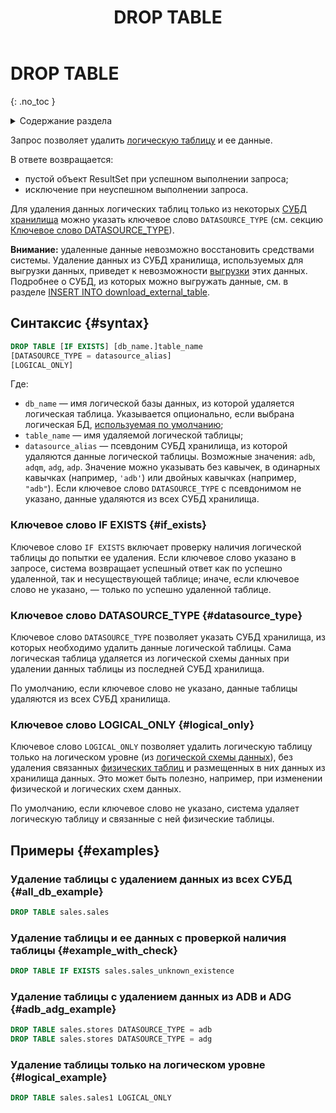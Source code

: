﻿---
layout: default
title: DROP TABLE
nav_order: 19
parent: Запросы SQL+
grand_parent: Справочная информация
has_children: false
has_toc: false
---

# DROP TABLE
{: .no_toc }

<details markdown="block">
  <summary>
    Содержание раздела
  </summary>
  {: .text-delta }
1. TOC
{:toc}
</details>

Запрос позволяет удалить [логическую таблицу](../../../overview/main_concepts/logical_table/logical_table.md) 
и ее данные. 

В ответе возвращается:
*   пустой объект ResultSet при успешном выполнении запроса;
*   исключение при неуспешном выполнении запроса.

Для удаления данных логических таблиц только из некоторых [СУБД](../../../introduction/supported_DBMS/supported_DBMS.md)
[хранилища](../../../overview/main_concepts/data_storage/data_storage.md) можно указать
ключевое слово `DATASOURCE_TYPE` (см. секцию [Ключевое слово DATASOURCE_TYPE](#datasource_type)).

**Внимание:** удаленные данные невозможно восстановить средствами системы. Удаление данных из СУБД хранилища, 
используемых для выгрузки данных, приведет к невозможности [выгрузки](../../../working_with_system/data_download/data_download.md) 
этих данных. Подробнее о СУБД, из которых можно выгружать данные, см. в разделе 
[INSERT INTO download_external_table](../INSERT_INTO_download_external_table/INSERT_INTO_download_external_table.md).

## Синтаксис {#syntax}

```sql
DROP TABLE [IF EXISTS] [db_name.]table_name
[DATASOURCE_TYPE = datasource_alias]
[LOGICAL_ONLY]
```

Где: 
*   `db_name` — имя логической базы данных, из которой удаляется логическая таблица. Указывается 
    опционально, если выбрана логическая БД, [используемая по умолчанию](../../../working_with_system/other_features/default_db_set-up/default_db_set-up.md);
*   `table_name` — имя удаляемой логической таблицы;
*   `datasource_alias` — псевдоним СУБД хранилища, из которой удаляются данные логической таблицы. 
    Возможные значения: `adb`, `adqm`, `adg`, `adp`. Значение можно указывать без кавычек, в одинарных кавычках 
    (например, `'adb'`) или двойных кавычках (например, `"adb"`). Если ключевое слово `DATASOURCE_TYPE` 
    с псевдонимом не указано, данные удаляются из всех СУБД хранилища.

### Ключевое слово IF EXISTS {#if_exists}

Ключевое слово `IF EXISTS` включает проверку наличия логической таблицы до попытки ее удаления.
Если ключевое слово указано в запросе, система возвращает успешный ответ как по успешно
удаленной, так и несуществующей таблице; иначе, если ключевое слово не указано, — только
по успешно удаленной таблице.

### Ключевое слово DATASOURCE_TYPE {#datasource_type}

Ключевое слово `DATASOURCE_TYPE` позволяет указать СУБД хранилища, из которых необходимо
удалить данные логической таблицы. Сама логическая таблица удаляется из
логической схемы данных при удалении данных таблицы из последней СУБД хранилища.

По умолчанию, если ключевое слово не указано, данные таблицы удаляются из всех СУБД хранилища.

### Ключевое слово LOGICAL_ONLY {#logical_only}

Ключевое слово `LOGICAL_ONLY` позволяет удалить логическую таблицу только на логическом уровне
(из [логической схемы данных](../../../overview/main_concepts/logical_schema/logical_schema.md)), без
удаления связанных [физических таблиц](../../../overview/main_concepts/physical_table/physical_table.md)
и размещенных в них данных из хранилища данных. Это может быть полезно, например, при изменении 
физической и логических схем данных.

По умолчанию, если ключевое слово не указано, система удаляет логическую таблицу и связанные 
с ней физические таблицы.
    
## Примеры {#examples}

### Удаление таблицы с удалением данных из всех СУБД {#all_db_example}

```sql
DROP TABLE sales.sales
```

### Удаление таблицы и ее данных с проверкой наличия таблицы {#example_with_check}

```sql
DROP TABLE IF EXISTS sales.sales_unknown_existence
```

### Удаление таблицы с удалением данных из ADB и ADG {#adb_adg_example}

```sql
DROP TABLE sales.stores DATASOURCE_TYPE = adb
DROP TABLE sales.stores DATASOURCE_TYPE = adg
```

### Удаление таблицы только на логическом уровне {#logical_example}

```sql
DROP TABLE sales.sales1 LOGICAL_ONLY
```